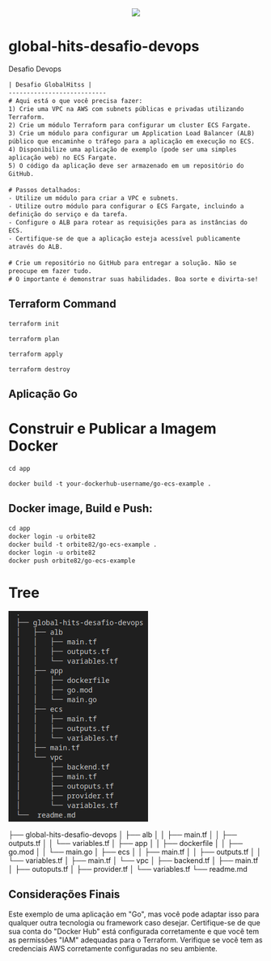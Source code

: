 <div align="center">
<img src="https://user-images.githubusercontent.com/47891196/139104117-aa9c2943-37da-4534-a584-e4e5ff5bf69a.png" width="350px" />
</div>

# global-hits-desafio-devops

Desafio Devops

    | Desafio GlobalHitss |
    ---------------------------
    # Aqui está o que você precisa fazer:
    1) Crie uma VPC na AWS com subnets públicas e privadas utilizando Terraform.
    2) Crie um módulo Terraform para configurar um cluster ECS Fargate.
    3) Crie um módulo para configurar um Application Load Balancer (ALB) público que encaminhe o tráfego para a aplicação em execução no ECS.
    4) Disponibilize uma aplicação de exemplo (pode ser uma simples aplicação web) no ECS Fargate.
    5) O código da aplicação deve ser armazenado em um repositório do GitHub.

    # Passos detalhados:
    - Utilize um módulo para criar a VPC e subnets.
    - Utilize outro módulo para configurar o ECS Fargate, incluindo a definição do serviço e da tarefa.
    - Configure o ALB para rotear as requisições para as instâncias do ECS.
    - Certifique-se de que a aplicação esteja acessível publicamente através do ALB.

    # Crie um repositório no GitHub para entregar a solução. Não se preocupe em fazer tudo. 
    # O importante é demonstrar suas habilidades. Boa sorte e divirta-se!

## Terraform Command

```
terraform init
```

```
terraform plan
```

```
terraform apply
```

```
terraform destroy
```
## Aplicação Go

# Construir e Publicar a Imagem Docker

```
cd app
```

```
docker build -t your-dockerhub-username/go-ecs-example .
```

## Docker image, Build e Push:

```
cd app
docker login -u orbite82
docker build -t orbite82/go-ecs-example .
docker login -u orbite82
docker push orbite82/go-ecs-example
```


# Tree

![Tree Image](image/tree-image.png)

├── global-hits-desafio-devops
│   ├── alb
│   │   ├── main.tf
│   │   ├── outputs.tf
│   │   └── variables.tf
│   ├── app
│   │   ├── dockerfile
│   │   ├── go.mod
│   │   └── main.go
│   ├── ecs
│   │   ├── main.tf
│   │   ├── outputs.tf
│   │   └── variables.tf
│   ├── main.tf
│   └── vpc
│       ├── backend.tf
│       ├── main.tf
│       ├── outoputs.tf
│       ├── provider.tf
│       └── variables.tf
└──  readme.md


## Considerações Finais

Este exemplo de uma aplicação em  "Go", mas você pode adaptar isso para qualquer outra tecnologia ou framework caso desejar.
Certifique-se de que sua conta do "Docker Hub" está configurada corretamente e que você tem as permissões "IAM" adequadas para o Terraform.
Verifique se você tem as credenciais AWS corretamente configuradas no seu ambiente.